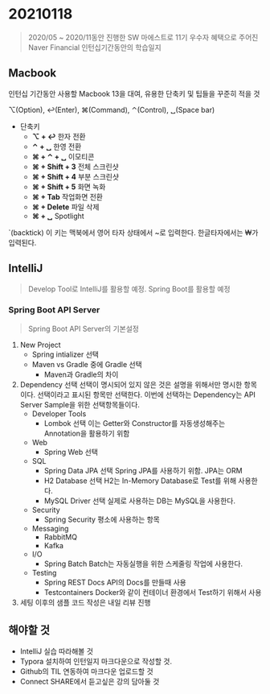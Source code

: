 # 20210118

> 2020/05 ~ 2020/11동안 진행한 SW 마에스트로 11기 우수자 혜택으로 주어진 Naver Financial 인턴십기간동안의 학습일지

## Macbook

인턴십 기간동안 사용할 Macbook 13을 대여, 유용한 단축키 및 팁들을 꾸준히 적을 것

⌥(Option), ↩︎(Enter), ⌘(Command), ⌃(Control), ␣(Space bar)

* 단축키
  * **⌥ + ↩︎**
    한자 전환
  * **⌃ + ␣**
    한영 전환
  * **⌘ + ⌃ + ␣**
    이모티콘
  * **⌘ + Shift + 3**
    전체 스크린샷
  * **⌘ + Shift + 4**
    부분 스크린샷
  * **⌘ + Shift + 5**
    화면 녹화
  * **⌘ + Tab**
    작업화면 전환
  * **⌘ + Delete**
    파일 삭제
  * **⌘ + ␣**
    Spotlight

`(backtick) 이 키는 맥북에서 영어 타자 상태에서 ~로 입력한다. 한글타자에서는 ₩가 입력된다.

## IntelliJ
> Develop Tool로 IntelliJ를 활용할 예정.
> Spring Boot를 활용할 예정

### Spring Boot API Server
> Spring Boot API Server의 기본설정

1. New Project
   * Spring intializer 선택
   * Maven vs Gradle 중에 Gradle 선택
     * Maven과 Gradle의 차이
2. Dependency 선택
   선택이 명시되어 있지 않은 것은 설명을 위해서만 명시한 항목이다. 선택이라고 표시된 항목만 선택한다.
   이번에 선택하는 Dependency는 API Server Sample을 위한 선택항목들이다.
   * Developer Tools
     * Lombok 선택
     이는 Getter와 Constructor를 자동생성해주는 Annotation을 활용하기 위함
   * Web
     * Spring Web 선택
   * SQL
     * Spring Data JPA 선택
       Spring JPA를 사용하기 위함. JPA는 ORM
     * H2 Database 선택
       H2는 In-Memory Database로 Test를 위해 사용한다.
     * MySQL Driver 선택
       실제로 사용하는 DB는 MySQL을 사용한다.
   * Security
     * Spring Security
       평소에 사용하는 항목
   * Messaging
     * RabbitMQ
     * Kafka
   * I/O
     * Spring Batch
       Batch는 자동실행을 위한 스케줄링 작업에 사용한다.
   * Testing
     * Spring REST Docs
       API의 Docs를 만들때 사용
     * Testcontainers
       Docker와 같이 컨테이너 환경에서 Test하기 위해서 사용
3. 세팅 이후의 샘플 코드 작성은 내일 리뷰 진행

## 해야할 것

* IntelliJ 실습 따라해볼 것
* Typora 설치하여 인턴일지 마크다운으로 작성할 것.
* Github의 TIL 연동하여 마크다운 업로드할 것
* Connect SHARE에서 듣고싶은 강의 담아둘 것